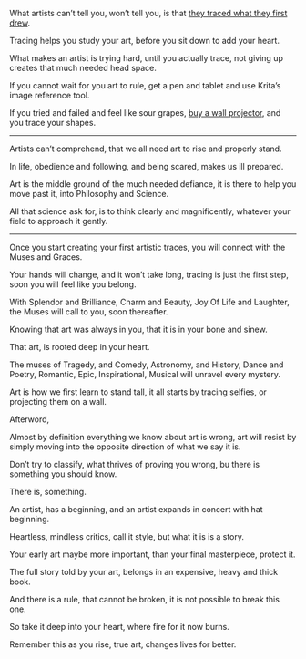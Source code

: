 What artists can’t tell you, won’t tell you,
is that [they traced what they first drew][1].

Tracing helps you study your art,
before you sit down to add your heart.

What makes an artist is trying hard, until you actually trace,
not giving up creates that much needed head space.

If you cannot wait for you art to rule,
get a pen and tablet and use Krita’s image reference tool.

If you tried and failed and feel like sour grapes,
[buy a wall projector][2], and you trace your shapes.

---

Artists can’t comprehend,
that we all need art to rise and properly stand.

In life, obedience and following, and being scared,
makes us ill prepared.

Art is the middle ground of the much needed defiance,
it is there to help you move past it, into Philosophy and Science.

All that science ask for, is to think clearly and magnificently,
whatever your field to approach it gently.

---

Once you start creating your first artistic traces,
you will connect with the Muses and Graces.

Your hands will change, and it won’t take long,
tracing is just the first step, soon you will feel like you belong.

With Splendor and Brilliance, Charm and Beauty, Joy Of Life and Laughter,
the Muses will call to you, soon thereafter.

Knowing that art was always in you,
that it is in your bone and sinew.

That art,
is rooted deep in your heart.

The muses of Tragedy, and Comedy, Astronomy, and History,
Dance and Poetry, Romantic, Epic, Inspirational, Musical will unravel every mystery.

Art is how we first learn to stand tall,
it all starts by tracing selfies, or projecting them on a wall.


Afterword,

Almost by definition everything we know about art is wrong,
art will resist by simply moving into the opposite direction of what we say it is.

Don’t try to classify, what thrives of proving you wrong,
bu there is something you should know.

There is,
something.

An artist, has a beginning,
and an artist expands in concert with hat beginning.

Heartless, mindless critics, call it style,
but what it is is a story.

Your early art maybe more important,
than your final masterpiece, protect it.

The full story told by your art,
belongs in an expensive, heavy and thick book.

And there is a rule, that cannot be broken,
it is not possible to break this one.

So take it deep into your heart,
where fire for it now burns.

Remember this as you rise,
true art, changes lives for better.

[1]: https://catpea.com/permalink/0a216864-3c2d-4a66-ac83-3c774d6de993/
[2]: https://www.youtube.com/results?search_query=art+projector
